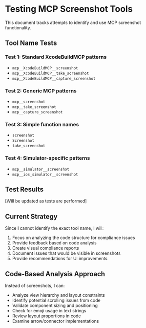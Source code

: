 # Testing MCP Screenshot Tools

This document tracks attempts to identify and use MCP screenshot functionality.

## Tool Name Tests

### Test 1: Standard XcodeBuildMCP patterns
- `mcp__XcodeBuildMCP__screenshot`
- `mcp__XcodeBuildMCP__take_screenshot` 
- `mcp__XcodeBuildMCP__capture_screenshot`

### Test 2: Generic MCP patterns
- `mcp__screenshot`
- `mcp__take_screenshot`
- `mcp__capture_screenshot`

### Test 3: Simple function names
- `screenshot`
- `Screenshot`
- `take_screenshot`

### Test 4: Simulator-specific patterns
- `mcp__simulator__screenshot`
- `mcp__ios_simulator__screenshot`

## Test Results
[Will be updated as tests are performed]

## Current Strategy
Since I cannot identify the exact tool name, I will:
1. Focus on analyzing the code structure for compliance issues
2. Provide feedback based on code analysis
3. Create visual compliance reports
4. Document issues that would be visible in screenshots
5. Provide recommendations for UI improvements

## Code-Based Analysis Approach
Instead of screenshots, I can:
- Analyze view hierarchy and layout constraints
- Identify potential scrolling issues from code
- Validate component sizing and positioning
- Check for emoji usage in text strings
- Review layout proportions in code
- Examine arrow/connector implementations